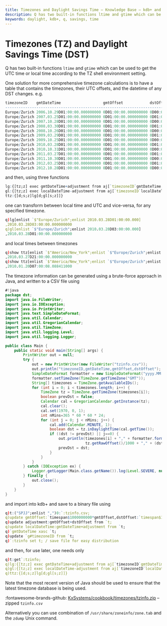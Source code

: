 ```yaml
---
title: Timezones and Daylight Savings Time – Knowledge Base – kdb+ and q documentation
description: Q has two built-in functions ltime and gtime which can be used to get the UTC time or local time according to the TZ shell environment setting.
keywords: daylight, kdb+, q, savings, time
---
```

# Timezones (TZ) and Daylight Savings Time (DST)




Q has two built-in functions `ltime` and `gtime` which can be used to get the UTC time or local time according to the TZ shell environment setting.

One solution for more comprehensive timezone calculations is to have a table that contains the timezones, their UTC offsets, and the datetime of any DST changes. e.g.

```q
timezoneID    gmtDateTime                   gmtOffset            dstOffset
-------------------------------------------------------------------------------------
Europe/Zurich 2006.10.29D01:00:00.000000000 0D01:00:00.000000000 0D00:00:00.000000000
Europe/Zurich 2007.03.25D01:00:00.000000000 0D01:00:00.000000000 0D01:00:00.000000000
Europe/Zurich 2007.10.28D01:00:00.000000000 0D01:00:00.000000000 0D00:00:00.000000000
Europe/Zurich 2008.03.30D01:00:00.000000000 0D01:00:00.000000000 0D01:00:00.000000000
Europe/Zurich 2008.10.26D01:00:00.000000000 0D01:00:00.000000000 0D00:00:00.000000000
Europe/Zurich 2009.03.29D01:00:00.000000000 0D01:00:00.000000000 0D01:00:00.000000000
Europe/Zurich 2009.10.25D01:00:00.000000000 0D01:00:00.000000000 0D00:00:00.000000000
Europe/Zurich 2010.03.28D01:00:00.000000000 0D01:00:00.000000000 0D01:00:00.000000000
Europe/Zurich 2010.10.31D01:00:00.000000000 0D01:00:00.000000000 0D00:00:00.000000000
Europe/Zurich 2011.03.27D01:00:00.000000000 0D01:00:00.000000000 0D01:00:00.000000000
Europe/Zurich 2011.10.30D01:00:00.000000000 0D01:00:00.000000000 0D00:00:00.000000000
Europe/Zurich 2012.03.25D01:00:00.000000000 0D01:00:00.000000000 0D01:00:00.000000000
Europe/Zurich 2012.10.28D01:00:00.000000000 0D01:00:00.000000000 0D00:00:00.000000000
```

and then, using three functions

```q
lg:{[tz;z] exec gmtDateTime+adjustment from aj[`timezoneID`gmtDateTime;([]timezoneID:tz;gmtDateTime:z);t]};
gl:{[tz;z] exec localDateTime-adjustment from aj[`timezoneID`localDateTime;([]timezoneID:tz;localDateTime:z);t]};
ttz:{[d;s;z]lg[d;gl[s;z]]}
```

one can transform between local time and UTC and vice-versa, for any specified timezone.

```q
q)lg[enlist `$"Europe/Zurich";enlist 2010.03.28D01:00:00.000]
,2010.03.28D03:00:00.000000000
q)gl[enlist `$"Europe/Zurich";enlist 2010.03.28D03:00:00.000]
,2010.03.28D01:00:00.000000000
```

and local times between timezones

```q
q)show ttz[enlist `$"America/New_York";enlist `$"Europe/Zurich";enlist 2010.03.28D03:00:00.000]
,2010.03.27D21:00:00.000000000
q)show ttz[enlist `$"America/New_York";enlist `$"Europe/Zurich";enlist .z.P]
,2010.01.20D07:00:08.088411000
```

The timezone information can be generated using a brute-force approach in Java, and written to a CSV file using

```java
#!java
package dst;
import java.io.FileWriter;
import java.io.IOException;
import java.io.PrintWriter;
import java.text.SimpleDateFormat;
import java.util.Calendar;
import java.util.GregorianCalendar;
import java.util.TimeZone;
import java.util.logging.Level;
import java.util.logging.Logger;

public class Main {
    public static void main(String[] args) {
        PrintWriter out = null;
        try {
            out = new PrintWriter(new FileWriter("tzinfo.csv"));
            out.println("timezoneID,gmtDateTime,gmtOffset,dstOffset");
            SimpleDateFormat formatter = new SimpleDateFormat("yyyy.MM.dd'D'HH:mm:ss.SSS");
            formatter.setTimeZone(TimeZone.getTimeZone("GMT"));
            String[] timezones = TimeZone.getAvailableIDs();
            for (int i = 0; i < timezones.length; i++) {
                TimeZone tz = TimeZone.getTimeZone(timezones[i]);
                boolean prevDst = false;
                Calendar cal = GregorianCalendar.getInstance(tz);
                cal.clear();
                cal.set(1970, 0, 1);
                int nMins=365 * 60 * 60 * 24;
                for (int j = 0; j < nMins; j++) {
                    cal.add(Calendar.MINUTE, 1);
                    boolean dst = tz.inDaylightTime(cal.getTime());
                    if ((dst != prevDst) || j==0) {
                        out.println(timezones[i] + "," + formatter.format(cal.getTime()) + "," +
                                    tz.getRawOffset()/1000 + "," + (dst ? tz.getDSTSavings()/1000 : 0));
                        prevDst = dst;
                    }
                }
            }
        } catch (IOException ex) {
            Logger.getLogger(Main.class.getName()).log(Level.SEVERE, null, ex);
        } finally {
            out.close();
        }
    }
}
```

and import into kdb+ and save to a binary file using

```q
q)t:("SPJJ";enlist ",")0:`:tzinfo.csv;
q)update gmtOffset:`timespan$1000000000*gmtOffset,dstOffset:`timespan$1000000000*dstOffset from `t;
q)update adjustment:gmtOffset+dstOffset from `t;
q)update localDateTime:gmtDateTime+adjustment from `t;
q)`gmtDateTime xasc `t;
q)update `g#timezoneID from `t;
q)`:tzinfo set t; / save file for easy distribution
```

and then, for use later, one needs only

```q
q)t:get`:tzinfo;
q)lg:{[tz;z] exec gmtDateTime+adjustment from aj[`timezoneID`gmtDateTime;([]timezoneID:tz;gmtDateTime:z);t]};
q)gl:{[tz;z] exec localDateTime-adjustment from aj[`timezoneID`localDateTime;([]timezoneID:tz;localDateTime:z);t]};
q)ttz:{[d;s;z]lg[d;gl[s;z]]}
```

Note that the most recent version of Java should be used to ensure that the latest timezone database is being used.

:fontawesome-brands-github: 
[KxSystems/cookbook/timezones/tzinfo.zip](https://github.com/KxSystems/cookbook/blob/master/timezones/tzinfo.zip) 
– zipped `tzinfo.csv` 

Alternatively you can use combination of `/usr/share/zoneinfo/zone.tab` and the `zdump` Unix command. 


